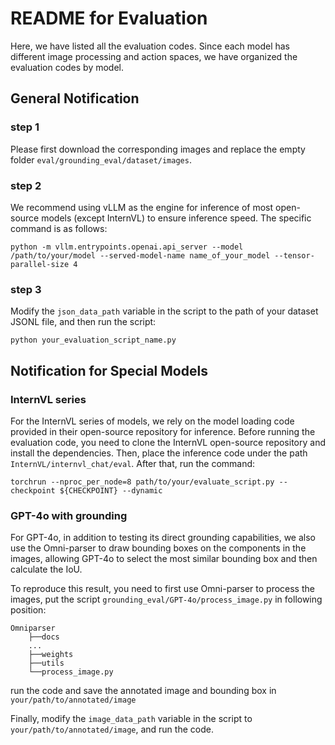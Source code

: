 # README for Evaluation

Here, we have listed all the evaluation codes. Since each model has different image processing and action spaces, we have organized the evaluation codes by model.

## General Notification

### step 1
Please first download the corresponding images and replace the empty folder `eval/grounding_eval/dataset/images`.

### step 2
We recommend using vLLM as the engine for inference of most open-source models (except InternVL) to ensure inference speed. The specific command is as follows:
```code
python -m vllm.entrypoints.openai.api_server --model /path/to/your/model --served-model-name name_of_your_model --tensor-parallel-size 4
```

### step 3
Modify the `json_data_path` variable in the script to the path of your dataset JSONL file, and then run the script:
```
python your_evaluation_script_name.py
```

## Notification for Special Models

### InternVL series
For the InternVL series of models, we rely on the model loading code provided in their open-source repository for inference. Before running the evaluation code, you need to clone the InternVL open-source repository and install the dependencies. Then, place the inference code under the path `InternVL/internvl_chat/eval`.
After that, run the command:
```
torchrun --nproc_per_node=8 path/to/your/evaluate_script.py --checkpoint ${CHECKPOINT} --dynamic
```

### GPT-4o with grounding
For GPT-4o, in addition to testing its direct grounding capabilities, we also use the Omni-parser to draw bounding boxes on the components in the images, allowing GPT-4o to select the most similar bounding box and then calculate the IoU.

To reproduce this result, you need to first use Omni-parser to process the images, put the script `grounding_eval/GPT-4o/process_image.py` in following position:

```
Omniparser
    ├──docs
    ...
    ├──weights
    ├──utils
    └──process_image.py
```
run the code and save the annotated image and bounding box in `your/path/to/annotated/image`

Finally, modify the `image_data_path` variable in the script to `your/path/to/annotated/image`, and run the code.
